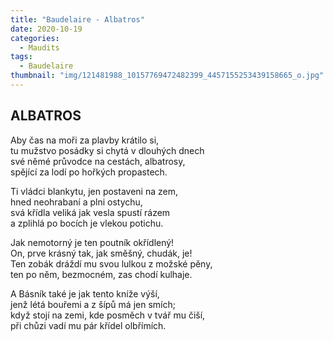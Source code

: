 ```yaml
---
title: "Baudelaire - Albatros"
date: 2020-10-19 
categories:
  - Maudits
tags:
  - Baudelaire
thumbnail: "img/121481988_10157769472482399_4457155253439158665_o.jpg"
---
```


## ALBATROS
Aby čas na moři za plavby krátilo si,  
tu mužstvo posádky si chytá v dlouhých dnech  
své němé průvodce na cestách, albatrosy,  
spějící za lodí po hořkých propastech.  
  
Ti vládci blankytu, jen postaveni na zem,  
hned neohrabaní a plni ostychu,  
svá křídla veliká jak vesla spustí rázem  
a zplihlá po bocích je vlekou potichu.  
  
Jak nemotorný je ten poutník okřídlený!  
On, prve krásný tak, jak směšný, chudák, je!  
Ten zobák dráždí mu svou lulkou z možské pěny,  
ten po něm, bezmocném, zas chodí kulhaje.  
  
A Básník také je jak tento kníže výší,  
jenž létá bouřemi a z šípů má jen smích;  
když stojí na zemi, kde posměch v tvář mu čiší,  
při chůzi vadí mu pár křídel olbřímích.  


